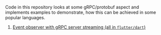 Code in this repository looks at some gRPC/protobuf aspect and implements examples to demonstrate, how this can be achieved in some popular languages.
1. [Event observer with gRPC server streaming (all in `flutter/dart`)](https://github.com/Vardaleb/grpc-demos/tree/main/event-observer)
